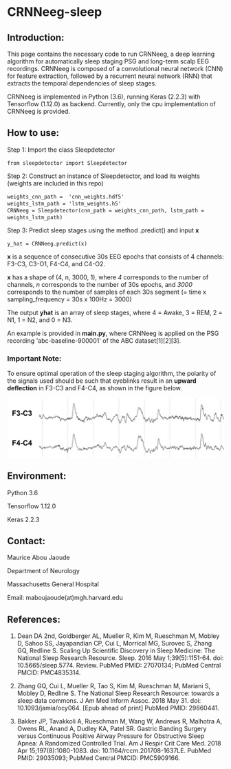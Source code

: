 # CRNNeeg-sleep

## Introduction:
This page contains the necessary code to run CRNNeeg, a deep learning algorithm for automatically sleep staging PSG and long-term scalp EEG recordings. CRNNeeg is composed of a convolutional neural network (CNN) for feature extraction, followed by a recurrent neural network (RNN) that extracts the temporal dependencies of sleep stages.

CRNNeeg is implemented in Python (3.6), running Keras (2.2.3) with Tensorflow (1.12.0) as backend. Currently, only the cpu implementation of CRNNeeg is provided.

## How to use:
Step 1: Import the class Sleepdetector
```
from sleepdetector import Sleepdetector
```

Step 2: Construct an instance of Sleepdetector, and load its weights (weights are included in this repo)
```
weights_cnn_path =  'cnn_weights.hdf5'
weights_lstm_path = 'lstm_weights.h5'
CRNNeeg = Sleepdetector(cnn_path = weights_cnn_path, lstm_path = weights_lstm_path)
```

Step 3: Predict sleep stages using the method .predict() and input **x**
```
y_hat = CRNNeeg.predict(x)
```

**x** is a sequence of consecutive 30s EEG epochs that consists of 4 channels: F3-C3, C3-O1, F4-C4, and C4-O2.

**x** has a shape of (4, n, 3000, 1), where *4* corresponds to the number of channels, *n* corresponds to the number of 30s epochs, and *3000* corresponds to the number of samples of each 30s segment (= time x sampling_frequency = 30s x 100Hz = 3000)

The output **yhat** is an array of sleep stages, where 4 = Awake, 3 = REM, 2 = N1, 1 = N2, and 0 = N3.

An example is provided in **main.py**, where CRNNeeg is applied on the PSG recording 'abc-baseline-900001' of the ABC dataset[1][2][3].

### Important Note:
To ensure optimal operation of the sleep staging algorithm, the polarity of the signals used should be such that eyeblinks result in an **upward deflection** in F3-C3 and F4-C4, as shown in the figure below.
<p align = 'center' >
<img align="center" src="/images/Eyeblinks%20-%20PSG.jpg">
</p>


## Environment:
Python 3.6

Tensorflow 1.12.0

Keras 2.2.3

## Contact:
Maurice Abou Jaoude

Department of Neurology

Massachusetts General Hospital

Email: maboujaoude(at)mgh.harvard.edu

## References:

1. Dean DA 2nd, Goldberger AL, Mueller R, Kim M, Rueschman M, Mobley D, Sahoo SS, Jayapandian CP, Cui L, Morrical MG, Surovec S, Zhang GQ, Redline S. Scaling Up Scientific Discovery in Sleep Medicine: The National Sleep Research Resource. Sleep. 2016 May 1;39(5):1151-64. doi: 10.5665/sleep.5774. Review. PubMed PMID: 27070134; PubMed Central PMCID: PMC4835314.

2. Zhang GQ, Cui L, Mueller R, Tao S, Kim M, Rueschman M, Mariani S, Mobley D, Redline S. The National Sleep Research Resource: towards a sleep data commons. J Am Med Inform Assoc. 2018 May 31. doi: 10.1093/jamia/ocy064. [Epub ahead of print] PubMed PMID: 29860441.

3. Bakker JP, Tavakkoli A, Rueschman M, Wang W, Andrews R, Malhotra A, Owens RL, Anand A, Dudley KA, Patel SR. Gastric Banding Surgery versus Continuous Positive Airway Pressure for Obstructive Sleep Apnea: A Randomized Controlled Trial. Am J Respir Crit Care Med. 2018 Apr 15;197(8):1080-1083. doi: 10.1164/rccm.201708-1637LE. PubMed PMID: 29035093; PubMed Central PMCID: PMC5909166.


